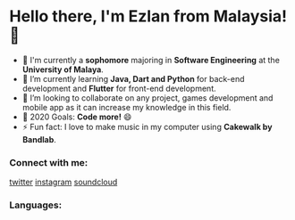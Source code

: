 # Hello there, I'm **Ezlan** from Malaysia! 👋

- 🔭 I'm currently a **sophomore** majoring in **Software Engineering** at the **University of Malaya**.
- 🌱 I’m currently learning **Java, Dart and Python** for back-end development and **Flutter** for front-end development.
- 👯 I’m looking to collaborate on any project, games development and mobile app as it can increase my knowledge in this field.
- 🥅 2020 Goals: **Code more!** 😄
- ⚡ Fun fact: I love to make music in my computer using **Cakewalk by Bandlab**.

### Connect with me:

[twitter]
[instagram]
[soundcloud]

### Languages:

[twitter]: https://twitter.com/ezzylan_
[instagram]: https://www.instagram.com/ezzylan_/
[soundcloud]: https://soundcloud.com/behazemusique